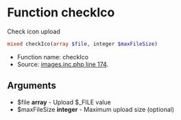 Function checkIco
===========================

Check icon upload



```php
mixed checkIco(array $file, integer $maxFileSize)
```

* Function name: checkIco
* Source: [images.inc.php line 174](https://github.com/PrestaShop/PrestaShop/blob/1.5.0.3/images.inc.php#L174).

Arguments
---------

* $file **array** - Upload $_FILE value
* $maxFileSize **integer** - Maximum upload size (optional)

